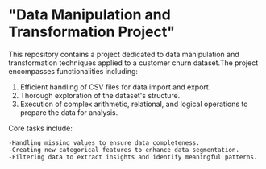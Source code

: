 # "Data Manipulation and Transformation Project"
This repository contains a project dedicated to data manipulation and transformation techniques applied to a customer churn dataset.The project encompasses functionalities including:
  1. Efficient handling of CSV files for data import and export.
  2. Thorough exploration of the dataset's structure.
  3. Execution of complex arithmetic, relational, and logical operations to prepare the data for analysis.

Core tasks include:

    -Handling missing values to ensure data completeness.
    -Creating new categorical features to enhance data segmentation.
    -Filtering data to extract insights and identify meaningful patterns.

